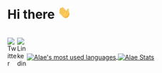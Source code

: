 # Hi there  <img src="https://github.com/ABSphreak/ABSphreak/blob/master/gifs/Hi.gif" width="30px">
<br />
<a href="https://twitter.com/aladin_ez" target="_blank">
  <img align="left" alt="Twitter" width="22px" src="https://cdn.jsdelivr.net/npm/simple-icons@v3/icons/twitter.svg" />
</a>
<a href="https://www.linkedin.com/in/%C3%A2lae-ezzaouine-262895198/" target="_blank">
  <img align="left" alt="Linkedin" width="22px" src="https://cdn.jsdelivr.net/npm/simple-icons@v3/icons/linkedin.svg" />
</a>
<br /><br />
<a href="https://github.com/aladinez/">
  <img align="center" src="https://github-readme-stats.vercel.app/api/top-langs/?username=aladinez&layout=compact&theme=synthwave" alt="Alae's most used languages" />
</a>
<a href="https://github.com/aladinez/">
  <img align="center" height=200 width=450 src="https://github-readme-stats.vercel.app/api?username=aladinez&show_icons=true&theme=synthwave&count_private=true&include_all_commits=true&hide=stars" alt="Alae Stats" />
</a>




<!--
**0x1e0000/0x1e0000** is a ✨ _special_ ✨ repository because its `README.md` (this file) appears on your GitHub profile.

Here are some ideas to get you started:

- 🔭 I’m currently working on ...
- 🌱 I’m currently learning ...
- 👯 I’m looking to collaborate on ...
- 🤔 I’m looking for help with ...
- 💬 Ask me about ...
- 📫 How to reach me: ...
- 😄 Pronouns: ...
- ⚡ Fun fact: ...
-->
